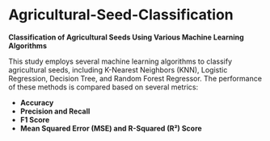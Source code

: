 # Agricultural-Seed-Classification
**Classification of Agricultural Seeds Using Various Machine Learning Algorithms**

This study employs several machine learning algorithms to classify agricultural seeds, including K-Nearest Neighbors (KNN), Logistic Regression, Decision Tree, and Random Forest Regressor. The performance of these methods is compared based on several metrics:

- **Accuracy**
- **Precision and Recall**
- **F1 Score**
- **Mean Squared Error (MSE) and R-Squared (R²) Score**

